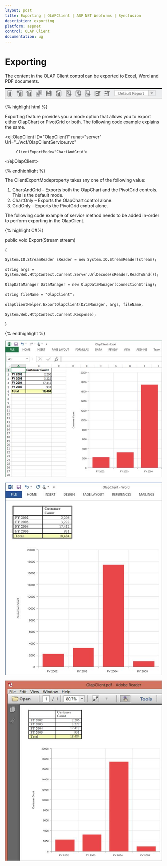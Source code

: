 ```yaml
---
layout: post
title: Exporting | OLAPClient | ASP.NET Webforms | Syncfusion
description: exporting
platform: aspnet
control: OLAP Client
documentation: ug
---
```


# Exporting

The content in the OLAP Client control can be exported to Excel, Word and PDF documents.

 ![](Exporting_images/Exporting_img1.png) 


{% highlight html %}

Exporting feature provides you a mode option that allows you to export either OlapChart or PivotGrid or both. The following code example explains the same. 

<ej:OlapClient ID="OlapClient1" runat="server" Url="../wcf/OlapClientService.svc"

         ClientExportMode="ChartAndGrid">

</ej:OlapClient>

{% endhighlight %}

The ClientExportModeproperty takes any one of the following value:

1. ChartAndGrid – Exports both the OlapChart and the PivotGrid controls. This is the default mode.
2. ChartOnly – Exports the OlapChart control alone.
3. GridOnly – Exports the PivotGrid control alone.

The following code example of service method needs to be added in-order to perform exporting in the OlapClient.

{% highlight C#%}

public void Export(Stream stream)

{

    System.IO.StreamReader sReader = new System.IO.StreamReader(stream);

    string args = System.Web.HttpContext.Current.Server.UrlDecode(sReader.ReadToEnd());

    OlapDataManager DataManager = new OlapDataManager(connectionString);

    string fileName = "OlapClient";

    olapClientHelper.ExportOlapClient(DataManager, args, fileName,

    System.Web.HttpContext.Current.Response);

}

{% endhighlight %}


![C:/Users/Narendhran Muthuvel/Desktop/Exported Screenshots/OlapClientExcelWeb.png](Exporting_images/Exporting_img2.png) 



![C:/Users/Narendhran Muthuvel/Desktop/Exported Screenshots/OlapClientWordWeb.png](Exporting_images/Exporting_img3.png) 



![C:/Users/Narendhran Muthuvel/Desktop/Exported Screenshots/OlapClientPdfWeb.png](Exporting_images/Exporting_img4.png) 





